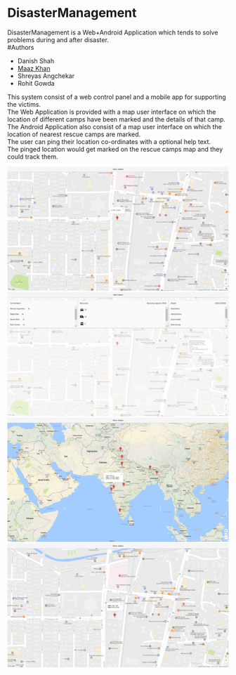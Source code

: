 # DisasterManagement
DisasterManagement is a Web+Android Application which tends to solve problems during and after disaster.<br>
#Authors 
* Danish Shah
* [Maaz Khan](https://github.com/maazrk)
* Shreyas Angchekar
* Rohit Gowda

This system consist of a web control panel and a mobile app for supporting the victims.<br>
The Web Application is provided with a map user interface on which the location of different camps have been marked and the details of that camp.<br>
The Android Application also consist of a map user interface on which the location of nearest rescue camps are marked.<br>
The user can ping their location co-ordinates with a optional help text.<br>
The pinged location would get marked on the rescue camps map and they could track them.<br>

<img src="https://github.com/DanishShah/DisasterManagement/blob/master/Web/main_web.jpg"/>
<img src="https://github.com/DanishShah/DisasterManagement/blob/master/Web/main_web2.jpg"/>
<img src="https://github.com/DanishShah/DisasterManagement/blob/master/Web/main_web3.jpg"/>
<img src="https://github.com/DanishShah/DisasterManagement/blob/master/Web/main_web4.jpg"/>
